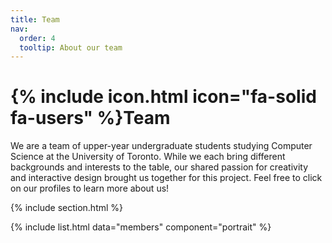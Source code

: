 ```yaml
---
title: Team
nav:
  order: 4
  tooltip: About our team
---
```


# {% include icon.html icon="fa-solid fa-users" %}Team

We are a team of upper-year undergraduate students studying Computer Science at the University of Toronto. While we each bring different backgrounds and interests to the table, our shared passion for creativity and interactive design brought us together for this project. Feel free to click on our profiles to learn more about us!

{% include section.html %}

{% include list.html data="members" component="portrait" %}




